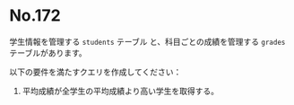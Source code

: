 # No.172

学生情報を管理する `students` テーブル と、科目ごとの成績を管理する `grades` テーブルがあります。

以下の要件を満たすクエリを作成してください：

1. 平均成績が全学生の平均成績より高い学生を取得する。
